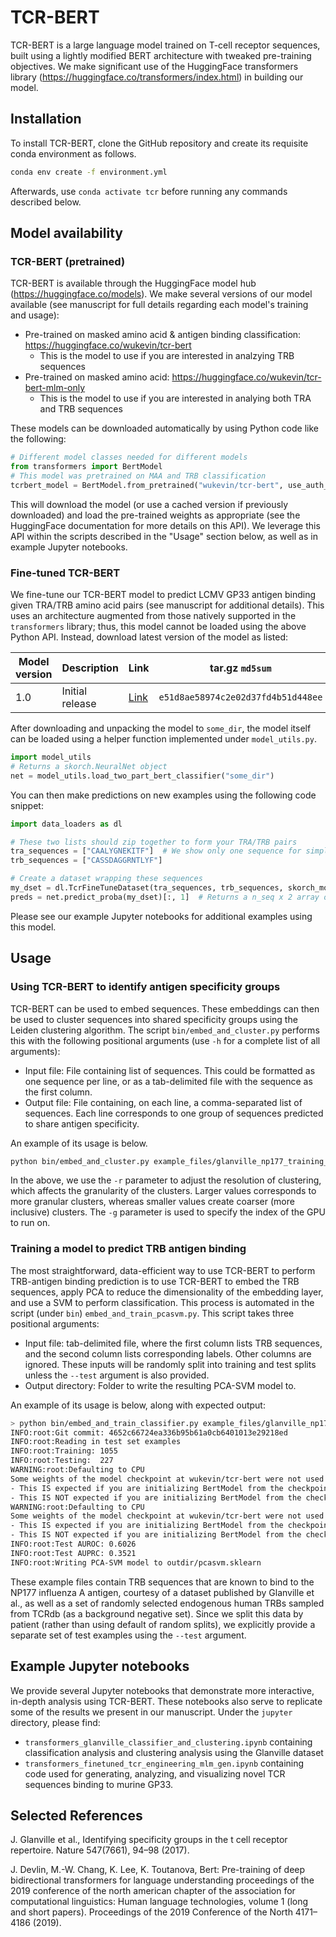# TCR-BERT

TCR-BERT is a large language model trained on T-cell receptor sequences, built using a lightly modified BERT architecture with tweaked pre-training objectives. We make significant use of the HuggingFace transformers library (https://huggingface.co/transformers/index.html) in building our model.

## Installation

To install TCR-BERT, clone the GitHub repository and create its requisite conda environment as follows.

```bash
conda env create -f environment.yml
```

Afterwards, use `conda activate tcr` before running any commands described below.

## Model availability

### TCR-BERT (pretrained)

TCR-BERT is available through the HuggingFace model hub (https://huggingface.co/models). We make several versions of our model available (see manuscript for full details regarding each model's training and usage):

* Pre-trained on masked amino acid & antigen binding classification: https://huggingface.co/wukevin/tcr-bert
    * This is the model to use if you are interested in analzying TRB sequences
* Pre-trained on masked amino acid: https://huggingface.co/wukevin/tcr-bert-mlm-only
    * This is the model to use if you are interested in analying both TRA and TRB sequences

These models can be downloaded automatically by using Python code like the following:

```python
# Different model classes needed for different models
from transformers import BertModel
# This model was pretrained on MAA and TRB classification
tcrbert_model = BertModel.from_pretrained("wukevin/tcr-bert", use_auth_token=True)
```

This will download the model (or use a cached version if previously downloaded) and load the pre-trained weights as appropriate (see the HuggingFace documentation for more details on this API). We leverage this API within the scripts described in the "Usage" section below, as well as in example Jupyter notebooks.

### Fine-tuned TCR-BERT

We fine-tune our TCR-BERT model to predict LCMV GP33 antigen binding given TRA/TRB amino acid pairs (see manuscript for additional details). This uses an architecture augmented from those natively supported in the `transformers` library; thus, this model cannot be loaded using the above Python API. Instead, download latest version of the model as listed:

| Model version | Description | Link | tar.gz `md5sum` |
| --- | --- | --- | --- |
| 1.0 | Initial release | [Link](https://drive.google.com/file/d/1VZ1qyNmeYu7mTdDmSH1i00lKIBY26Qoo/view?usp=sharing) | `e51d8ae58974c2e02d37fd4b51d448ee`

After downloading and unpacking the model to `some_dir`, the model itself can be loaded using a helper function implemented under `model_utils.py`.

```python
import model_utils
# Returns a skorch.NeuralNet object
net = model_utils.load_two_part_bert_classifier("some_dir")
```

You can then make predictions on new examples using the following code snippet:

```python
import data_loaders as dl

# These two lists should zip together to form your TRA/TRB pairs
tra_sequences = ["CAALYGNEKITF"]  # We show only one sequence for simplicity
trb_sequences = ["CASSDAGGRNTLYF"]

# Create a dataset wrapping these sequences
my_dset = dl.TcrFineTuneDataset(tra_sequences, trb_sequences, skorch_mode=True)
preds = net.predict_proba(my_dset)[:, 1]  # Returns a n_seq x 2 array of predictions, second col is positive
```

Please see our example Jupyter notebooks for additional examples using this model.

## Usage

### Using TCR-BERT to identify antigen specificity groups

TCR-BERT can be used to embed sequences. These embeddings can then be used to cluster sequences into shared specificity groups using the Leiden clustering algorithm. The script `bin/embed_and_cluster.py` performs this with the following positional arguments (use `-h` for a complete list of all arguments):

* Input file: File containing list of sequences. This could be formatted as one sequence per line, or as a tab-delimited file with the sequence as the first column.
* Output file: File containing, on each line, a comma-separated list of sequences. Each line corresponds to one group of sequences predicted to share antigen specificity.

An example of its usage is below. 

```bash
python bin/embed_and_cluster.py example_files/glanville_np177_training_patient.tsv temp.csv -r 128 -g 0
```

In the above, we use the `-r` parameter to adjust the resolution of clustering, which affects the granularity of the clusters. Larger values corresponds to more granular clusters, whereas smaller values create coarser (more inclusive) clusters. The `-g` parameter is used to specify the index of the GPU to run on.

### Training a model to predict TRB antigen binding

The most straightforward, data-efficient way to use TCR-BERT to perform TRB-antigen binding prediction is to use TCR-BERT to embed the TRB sequences, apply PCA to reduce the dimensionality of the embedding layer, and use a SVM to perform classification. This process is automated in the script (under `bin`) `embed_and_train_pcasvm.py`. This script takes three positional arguments:

* Input file: tab-delimited file, where the first column lists TRB sequences, and the second column lists corresponding labels. Other columns are ignored. These inputs will be randomly split into training and test splits unless the `--test` argument is also provided.
* Output directory: Folder to write the resulting PCA-SVM model to.

An example of its usage is below, along with expected output:

```bash
> python bin/embed_and_train_classifier.py example_files/glanville_np177_training_patient.tsv outdir --test example_files/glanville_np177_testing_patients.tsv
INFO:root:Git commit: 4652c66724ea336b95b61a0cb6401013e29218ed
INFO:root:Reading in test set examples
INFO:root:Training: 1055
INFO:root:Testing:  227
WARNING:root:Defaulting to CPU
Some weights of the model checkpoint at wukevin/tcr-bert were not used when initializing BertModel: ['bert.pooler.dense.weight', 'bert.pooler.dense.bias']
- This IS expected if you are initializing BertModel from the checkpoint of a model trained on another task or with another architecture (e.g. initializing a BertForSequenceClassification model from a BertForPreTraining model).
- This IS NOT expected if you are initializing BertModel from the checkpoint of a model that you expect to be exactly identical (initializing a BertForSequenceClassification model from a BertForSequenceClassification model).
WARNING:root:Defaulting to CPU
Some weights of the model checkpoint at wukevin/tcr-bert were not used when initializing BertModel: ['bert.pooler.dense.weight', 'bert.pooler.dense.bias']
- This IS expected if you are initializing BertModel from the checkpoint of a model trained on another task or with another architecture (e.g. initializing a BertForSequenceClassification model from a BertForPreTraining model).
- This IS NOT expected if you are initializing BertModel from the checkpoint of a model that you expect to be exactly identical (initializing a BertForSequenceClassification model from a BertForSequenceClassification model).
INFO:root:Test AUROC: 0.6026
INFO:root:Test AUPRC: 0.3521
INFO:root:Writing PCA-SVM model to outdir/pcasvm.sklearn
```

These example files contain TRB sequences that are known to bind to the NP177 influenza A antigen, courtesy of a dataset published by Glanville et al., as well as a set of randomly selected endogenous human TRBs sampled from TCRdb (as a background negative set). Since we split this data by patient (rather than using default of random splits), we explicitly provide a separate set of test examples using the `--test` argument.

## Example Jupyter notebooks

We provide several Jupyter notebooks that demonstrate more interactive, in-depth analysis using TCR-BERT. These notebooks also serve to replicate some of the results we present in our manuscript. Under the `jupyter` directory, please find:

* `transformers_glanville_classifier_and_clustering.ipynb` containing classification analysis and clustering analysis using the Glanville dataset
* `transformers_finetuned_tcr_engineering_mlm_gen.ipynb` containing code used for generating, analyzing, and visualizing novel TCR sequences binding to murine GP33.

## Selected References

J. Glanville et al., Identifying specificity groups in the t cell receptor repertoire. Nature 547(7661), 94–98 (2017).

J. Devlin, M.-W. Chang, K. Lee, K. Toutanova, Bert: Pre-training of deep bidirectional transformers for language understanding proceedings of the 2019 conference of the north american chapter of the association for computational linguistics: Human language technologies, volume 1 (long and short papers). Proceedings of the 2019 Conference of the North 4171–4186 (2019).
